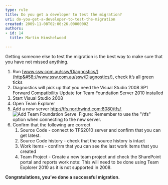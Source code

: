 ```yaml
---
type: rule
title: Do you get a developer to test the migration?
uri: do-you-get-a-developer-to-test-the-migration
created: 2009-11-08T02:06:26.0000000Z
authors:
- id: 14
  title: Martin Hinshelwood

---
```


 
Getting someone else to test the migration is the best way to make sure that you have not missed anything.

1. Run [www.ssw.com.au/ssw/Diagnostics/](http&#58;//www.ssw.com.au/ssw/Diagnostics/), check it’s all green ticks
2. Diagnostics will pick up that you need the Visual Studio 2008 SP1 Forward Compatibility Update for Team Foundation Server 2010 installed
3. Start Visual Studio 2008
4. Open Team Explorer
5. Add a new server http://tfs.northwind.com:8080/tfs/ 
![Add Team Foundation Serve](/PublishingImages/AddTeamFoundationServer.png) 
Figure: Remember to use the "/tfs" option when connecting to the new server.
6. Confirm that the following are correct
    1. Source Code - connect to TFS2010 server and confirm that you can get latest.
    2. Source Code history - check that the source history is intact
    3. Work Items - confirm that you can see the last work items that you created
    4. Team Project - Create a new team project and check the SharePoint portal and reports work
note: This will need to be done using Team Explorer 2010 as it is not supported in 2008.


**Congratulations, you’ve done a successful migration.**




 
